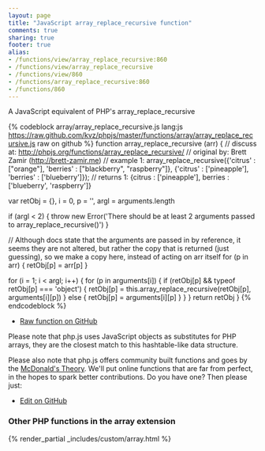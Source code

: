 ```yaml
---
layout: page
title: "JavaScript array_replace_recursive function"
comments: true
sharing: true
footer: true
alias:
- /functions/view/array_replace_recursive:860
- /functions/view/array_replace_recursive
- /functions/view/860
- /functions/array_replace_recursive:860
- /functions/860
---
```

<!-- Generated by Rakefile:build -->
A JavaScript equivalent of PHP's array_replace_recursive

{% codeblock array/array_replace_recursive.js lang:js https://raw.github.com/kvz/phpjs/master/functions/array/array_replace_recursive.js raw on github %}
function array_replace_recursive (arr) {
  //  discuss at: http://phpjs.org/functions/array_replace_recursive/
  // original by: Brett Zamir (http://brett-zamir.me)
  //   example 1: array_replace_recursive({'citrus' : ["orange"], 'berries' : ["blackberry", "raspberry"]}, {'citrus' : ['pineapple'], 'berries' : ['blueberry']});
  //   returns 1: {citrus : ['pineapple'], berries : ['blueberry', 'raspberry']}

  var retObj = {},
    i = 0,
    p = '',
    argl = arguments.length

  if (argl < 2) {
    throw new Error('There should be at least 2 arguments passed to array_replace_recursive()')
  }

  // Although docs state that the arguments are passed in by reference, it seems they are not altered, but rather the copy that is returned (just guessing), so we make a copy here, instead of acting on arr itself
  for (p in arr) {
    retObj[p] = arr[p]
  }

  for (i = 1; i < argl; i++) {
    for (p in arguments[i]) {
      if (retObj[p] && typeof retObj[p] === 'object') {
        retObj[p] = this.array_replace_recursive(retObj[p], arguments[i][p])
      } else {
        retObj[p] = arguments[i][p]
      }
    }
  }
  return retObj
}
{% endcodeblock %}

 - [Raw function on GitHub](https://github.com/kvz/phpjs/blob/master/functions/array/array_replace_recursive.js)

Please note that php.js uses JavaScript objects as substitutes for PHP arrays, they are 
the closest match to this hashtable-like data structure. 

Please also note that php.js offers community built functions and goes by the 
[McDonald's Theory](https://medium.com/what-i-learned-building/9216e1c9da7d). We'll put online 
functions that are far from perfect, in the hopes to spark better contributions. 
Do you have one? Then please just: 

 - [Edit on GitHub](https://github.com/kvz/phpjs/edit/master/functions/array/array_replace_recursive.js)


### Other PHP functions in the array extension
{% render_partial _includes/custom/array.html %}
